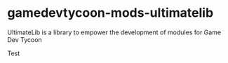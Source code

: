 gamedevtycoon-mods-ultimatelib
==============================

UltimateLib is a library to empower the development of modules for Game Dev Tycoon

Test
